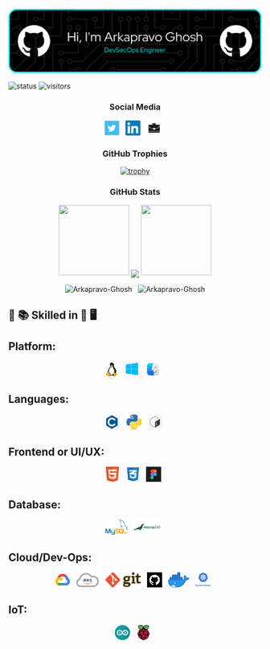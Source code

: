 <p align="center"><img src="images/header/github-header-image.png" /></p>

![status](https://img.shields.io/badge/Btw-I%20use%20Arch-blue)
![visitors](https://visitor-badge.laobi.icu/badge?page_id=Arkapravo-Ghosh.Arkapravo-Ghosh)

<h3 align="center">Social Media</h3>

<p align="center">
<a href="https://twitter.com/ArkapravoGhosh1"><img height="30" src="images/social/t.jpg"></a>&nbsp;&nbsp;
<a href="https://www.linkedin.com/in/arkapravo-ghosh/"><img height="30" src="images/social/l.png"></a>&nbsp;&nbsp;
<a href="https://raw.githubusercontent.com/Arkapravo-Ghosh/ark-resume/main/Arkapravo_Ghosh_Resume.pdf"><img height="30" src="images/social/p.jpg"></a>&nbsp;&nbsp;
</p>

<h3 align="center">GitHub Trophies</h3>
<div align="center">

[![trophy](https://github-profile-trophy.vercel.app/?username=Arkapravo-Ghosh&theme=dark_lover&no-frame=true&no-bg=true&margin-w=4&column=5)](https://github.com/ryo-ma/github-profile-trophy)

</div>
<h3 align="center">GitHub Stats</h3>
<div align="center">

<img height="140" width="140" src="https://user-images.githubusercontent.com/78967360/158388511-9b4590dc-96f5-402a-9b6b-b51add4efc70.png">
<img align="center" src="https://github-readme-streak-stats.herokuapp.com/?user=Arkapravo-Ghosh&theme=windows-dark&hide_border=true"/>
<img height="140" width="140" src="https://user-images.githubusercontent.com/78967360/158388859-2bac10f7-efd5-45d7-93bb-777271b5426f.png">
<p></p>
</div>
<div align=center>
<img src="https://github-readme-stats.vercel.app/api?username=Arkapravo-Ghosh&show_icons=true&locale=en&theme=github_dark&hide_border=true&bg_color=000000" alt="Arkapravo-Ghosh" />
&nbsp;
<img src="https://github-readme-stats.vercel.app/api/top-langs?username=Arkapravo-Ghosh&show_icons=true&locale=en&layout=compact&theme=github_dark&hide_border=true&bg_color=000000&hide_progress=true" alt="Arkapravo-Ghosh" />
</div>


## :open_book: :books: Skilled in :closed_book: :desktop_computer:

## Platform:
<div align=center>
<img src="images/platform/linux.png" height="30">&nbsp;&nbsp;
<img src="images/platform/windows.jpg" height="30">&nbsp;&nbsp;
<img src="images/platform/macos.png" height="30">&nbsp;&nbsp;
</div>

## Languages:
<div align=center>
<img src="images/pl/c.png" height="30">&nbsp;&nbsp;
<img src="images/pl/python.png" height="30">&nbsp;&nbsp;
<img src="images/pl/bash.png" height="30">&nbsp;&nbsp;
</div>

## Frontend or UI/UX:
<div align=center>
<img src="images/frontend/html.png" height="30">&nbsp;&nbsp;
<img src="images/frontend/css.png" height="30">&nbsp;&nbsp;
<img src="images/frontend/figma.png" height="30">&nbsp;&nbsp;
</div>

## Database:
<div align=center>
<img src="images/db/mysql1.png" height="30">&nbsp;&nbsp;
<img src="images/db/mariadb.png" height="30">&nbsp;&nbsp;
</div>

## Cloud/Dev-Ops:
<div align=center>
<img src="images/cloud/gcp.png" height="30">&nbsp;&nbsp;
<img src="images/cloud/aws.png" height="30">&nbsp;&nbsp;
<img src="images/cloud/git.png" height="30">&nbsp;&nbsp;
<img src="images/cloud/github.jpg" height="30">&nbsp;&nbsp;
<img src="images/cloud/docker.png" height="30">&nbsp;&nbsp;
<img src="images/cloud/ku.jpg" height="30">&nbsp;&nbsp;
</div>

## IoT:
<div align=center>
<img src="images/iot/arduino.svg" height="30">&nbsp;&nbsp;
<img src="images/iot/rpi.png" height="30">&nbsp;&nbsp;
</div>
